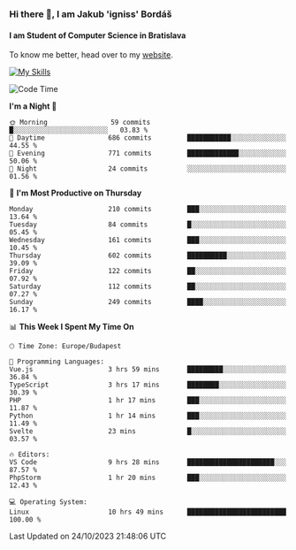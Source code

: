### Hi there 👋, I am Jakub 'igniss' Bordáš

#### I am Student of Computer Science in Bratislava
To know me better, head over to my [website](https://bordas.sk).

[![My Skills](https://skillicons.dev/icons?i=js,html,css,figma,svelte,java,kotlin,python,postgresql,typescript,nest,nodejs)](https://bordas.sk)


<!--START_SECTION:waka-->
![Code Time](http://img.shields.io/badge/Code%20Time-1%2C245%20hrs-blue)

**I'm a Night 🦉** 

```text
🌞 Morning                59 commits          █░░░░░░░░░░░░░░░░░░░░░░░░   03.83 % 
🌆 Daytime                686 commits         ███████████░░░░░░░░░░░░░░   44.55 % 
🌃 Evening                771 commits         █████████████░░░░░░░░░░░░   50.06 % 
🌙 Night                  24 commits          ░░░░░░░░░░░░░░░░░░░░░░░░░   01.56 % 
```
📅 **I'm Most Productive on Thursday** 

```text
Monday                   210 commits         ███░░░░░░░░░░░░░░░░░░░░░░   13.64 % 
Tuesday                  84 commits          █░░░░░░░░░░░░░░░░░░░░░░░░   05.45 % 
Wednesday                161 commits         ███░░░░░░░░░░░░░░░░░░░░░░   10.45 % 
Thursday                 602 commits         ██████████░░░░░░░░░░░░░░░   39.09 % 
Friday                   122 commits         ██░░░░░░░░░░░░░░░░░░░░░░░   07.92 % 
Saturday                 112 commits         ██░░░░░░░░░░░░░░░░░░░░░░░   07.27 % 
Sunday                   249 commits         ████░░░░░░░░░░░░░░░░░░░░░   16.17 % 
```


📊 **This Week I Spent My Time On** 

```text
🕑︎ Time Zone: Europe/Budapest

💬 Programming Languages: 
Vue.js                   3 hrs 59 mins       █████████░░░░░░░░░░░░░░░░   36.84 % 
TypeScript               3 hrs 17 mins       ████████░░░░░░░░░░░░░░░░░   30.39 % 
PHP                      1 hr 17 mins        ███░░░░░░░░░░░░░░░░░░░░░░   11.87 % 
Python                   1 hr 14 mins        ███░░░░░░░░░░░░░░░░░░░░░░   11.49 % 
Svelte                   23 mins             █░░░░░░░░░░░░░░░░░░░░░░░░   03.57 % 

🔥 Editors: 
VS Code                  9 hrs 28 mins       ██████████████████████░░░   87.57 % 
PhpStorm                 1 hr 20 mins        ███░░░░░░░░░░░░░░░░░░░░░░   12.43 % 

💻 Operating System: 
Linux                    10 hrs 49 mins      █████████████████████████   100.00 % 
```


 Last Updated on 24/10/2023 21:48:06 UTC
<!--END_SECTION:waka-->
